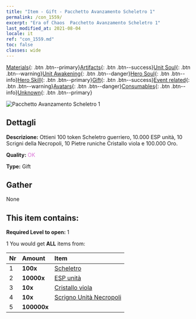 ```yaml
---
title: "Item - Gift - Pacchetto Avanzamento Scheletro 1"
permalink: /con_1559/
excerpt: "Era of Chaos  Pacchetto Avanzamento Scheletro 1"
last_modified_at: 2021-08-04
locale: it
ref: "con_1559.md"
toc: false
classes: wide
---
```

 [Materials](/ItemsIT/){: .btn .btn--primary}[Artifacts](/ItemsIT/Artifacts/){: .btn .btn--success}[Unit Soul](/ItemsIT/UnitSoul/){: .btn .btn--warning}[Unit Awakening](/ItemsIT/UnitAwakening/){: .btn .btn--danger}[Hero Soul](/ItemsIT/HeroSoul/){: .btn .btn--info}[Hero Skill](/ItemsIT/HeroSkill/){: .btn .btn--primary}[Gift](/ItemsIT/Gift/){: .btn .btn--success}[Event related](/ItemsIT/Events/){: .btn .btn--warning}[Avatars](/ItemsIT/Avatars/){: .btn .btn--danger}[Consumables](/ItemsIT/Consumables/){: .btn .btn--info}[Unknown](/ItemsIT/Unknown/){: .btn .btn--primary}

 ![Pacchetto Avanzamento Scheletro 1](/images/t/i_907173.png)

## Dettagli
 **Descrizione:** Ottieni 100 token Scheletro guerriero, 10.000 ESP unità, 10 Scrigni della Necropoli, 10 Pietre runiche Cristallo viola e 100.000 Oro.

 **Quality:** <span style="color: #DA70D6">OK</span>

 **Type:** Gift

## Gather

  None

## This item contains:

 **Required Level to open:** 1

 1 You would get **ALL** items  from:

  | Nr | Amount |     Item    |
  |:---|:-------|:------------|
  | 1 |  **100x** | [Scheletro](/ItemsIT/unt_208/) |  | 
  | 2 |  **10000x** | [ESP unità](/ItemsIT/con_902/) |  | 
  | 3 |  **10x** | [Cristallo viola](/ItemsIT/con_720/) |  | 
  | 4 |  **10x** | [Scrigno Unità Necropoli](/ItemsIT/con_1271/) |  | 
  | 5 |  **100000x** | <i class="fas fa-coins"/> |  | 
